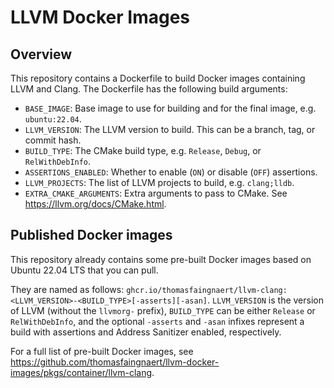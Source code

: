 # LLVM Docker Images

## Overview

This repository contains a Dockerfile to build Docker images containing LLVM and Clang.
The Dockerfile has the following build arguments:

- `BASE_IMAGE`: Base image to use for building and for the final image, e.g. `ubuntu:22.04`.
- `LLVM_VERSION`: The LLVM version to build. This can be a branch, tag, or commit hash.
- `BUILD_TYPE`: The CMake build type, e.g. `Release`, `Debug`, or `RelWithDebInfo`.
- `ASSERTIONS_ENABLED`: Whether to enable (`ON`) or disable (`OFF`) assertions.
- `LLVM_PROJECTS`: The list of LLVM projects to build, e.g. `clang;lldb`.
- `EXTRA_CMAKE_ARGUMENTS`: Extra arguments to pass to CMake. See https://llvm.org/docs/CMake.html.

## Published Docker images

This repository already contains some pre-built Docker images based on Ubuntu 22.04 LTS that you can pull.

They are named as follows: `ghcr.io/thomasfaingnaert/llvm-clang:<LLVM_VERSION>-<BUILD_TYPE>[-asserts][-asan]`.
`LLVM_VERSION` is the version of LLVM (without the `llvmorg-` prefix), `BUILD_TYPE` can be either `Release` or `RelWithDebInfo`, and the optional `-asserts` and `-asan` infixes represent a build with assertions and Address Sanitizer enabled, respectively.

For a full list of pre-built Docker images, see https://github.com/thomasfaingnaert/llvm-docker-images/pkgs/container/llvm-clang.

